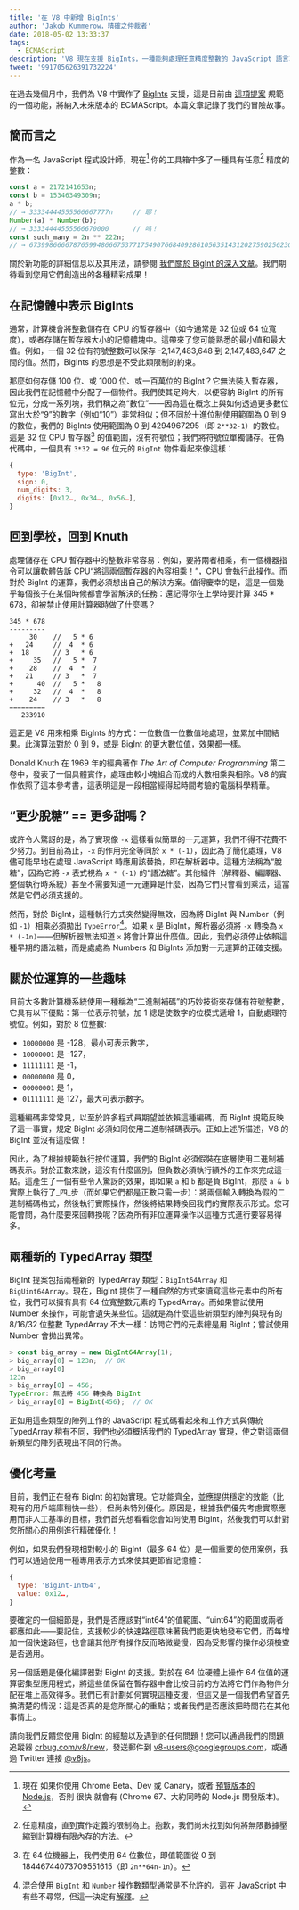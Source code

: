 ```yaml
---
title: '在 V8 中新增 BigInts'
author: 'Jakob Kummerow，精確之仲裁者'
date: 2018-05-02 13:33:37
tags:
  - ECMAScript
description: 'V8 現在支援 BigInts，一種能夠處理任意精度整數的 JavaScript 語言功能。'
tweet: '991705626391732224'
---
```

在過去幾個月中，我們為 V8 中實作了 [BigInts](/features/bigint) 支援，這是目前由 [這項提案](https://github.com/tc39/proposal-bigint) 規範的一個功能，將納入未來版本的 ECMAScript。本篇文章記錄了我們的冒險故事。

<!--truncate-->
## 簡而言之

作為一名 JavaScript 程式設計師，現在[^1] 你的工具箱中多了一種具有任意[^2] 精度的整數：

```js
const a = 2172141653n;
const b = 15346349309n;
a * b;
// → 33334444555566667777n     // 耶！
Number(a) * Number(b);
// → 33334444555566670000      // 呜！
const such_many = 2n ** 222n;
// → 6739986666787659948666753771754907668409286105635143120275902562304n
```

關於新功能的詳細信息以及其用法，請參閱 [我們關於 BigInt 的深入文章](/features/bigint)。我們期待看到您用它們創造出的各種精彩成果！

[^1]: 現在 如果你使用 Chrome Beta、Dev 或 Canary，或者 [預覽版本的 Node.js](https://github.com/v8/node/tree/vee-eight-lkgr)，否則 很快 就會有 (Chrome 67、大約同時的 Node.js 開發版本)。

[^2]: 任意精度，直到實作定義的限制為止。抱歉，我們尚未找到如何將無限數據壓縮到計算機有限內存的方法。

## 在記憶體中表示 BigInts

通常，計算機會將整數儲存在 CPU 的暫存器中（如今通常是 32 位或 64 位寬度），或者存儲在暫存器大小的記憶體塊中。這帶來了您可能熟悉的最小值和最大值。例如，一個 32 位有符號整數可以保存 -2,147,483,648 到 2,147,483,647 之間的值。然而，BigInts 的思想是不受此類限制的約束。

那麼如何存儲 100 位、或 1000 位、或一百萬位的 BigInt？它無法裝入暫存器，因此我們在記憶體中分配了一個物件。我們使其足夠大，以便容納 BigInt 的所有位元，分成一系列塊，我們稱之為“數位”——因為這在概念上與如何透過更多數位寫出大於“9”的數字（例如“10”）非常相似；但不同於十進位制使用範圍為 0 到 9 的數位，我們的 BigInts 使用範圍為 0 到 4294967295（即 `2**32-1`）的數位。這是 32 位 CPU 暫存器[^3] 的值範圍，沒有符號位；我們將符號位單獨儲存。在偽代碼中，一個具有 `3*32 = 96` 位元的 `BigInt` 物件看起來像這樣：

```js
{
  type: 'BigInt',
  sign: 0,
  num_digits: 3,
  digits: [0x12…, 0x34…, 0x56…],
}
```

[^3]: 在 64 位機器上，我們使用 64 位數位，即值範圍從 0 到 18446744073709551615（即 `2n**64n-1n`）。

## 回到學校，回到 Knuth

處理儲存在 CPU 暫存器中的整數非常容易：例如，要將兩者相乘，有一個機器指令可以讓軟體告訴 CPU“將這兩個暫存器的內容相乘！”，CPU 會執行此操作。而對於 BigInt 的運算，我們必須想出自己的解決方案。值得慶幸的是，這是一個幾乎每個孩子在某個時候都會學習解決的任務：還記得你在上學時要計算 345 \* 678，卻被禁止使用計算器時做了什麼嗎？

```
345 * 678
---------
     30    //   5 * 6
+   24     //  4  * 6
+  18      // 3   * 6
+     35   //   5 *  7
+    28    //  4  *  7
+   21     // 3   *  7
+      40  //   5 *   8
+     32   //  4  *   8
+    24    // 3   *   8
=========
   233910
```

這正是 V8 用來相乘 BigInts 的方式：一位數值一位數值地處理，並累加中間結果。此演算法對於 0 到 9，或是 BigInt 的更大數位值，效果都一樣。

Donald Knuth 在 1969 年的經典著作 _The Art of Computer Programming_ 第二卷中，發表了一個具體實作，處理由較小塊組合而成的大數相乘與相除。V8 的實作依照了這本參考書，這表明這是一段相當經得起時間考驗的電腦科學精華。

## “更少脫糖” == 更多甜嗎？

或許令人驚訝的是，為了實現像 `-x` 這樣看似簡單的一元運算，我們不得不花費不少努力。到目前為止，`-x` 的作用完全等同於 `x * (-1)`，因此為了簡化處理，V8 儘可能早地在處理 JavaScript 時應用該替換，即在解析器中。這種方法稱為“脫糖”，因為它將 `-x` 表式視為 `x * (-1)` 的“語法糖”。其他組件（解釋器、編譯器、整個執行時系統）甚至不需要知道一元運算是什麼，因為它們只會看到乘法，這當然是它們必須支援的。

然而，對於 BigInt，這種執行方式突然變得無效，因為將 BigInt 與 Number（例如 `-1`）相乘必須拋出 `TypeError`[^4]。如果 `x` 是 BigInt，解析器必須將 `-x` 轉換為 `x * (-1n)`——但解析器無法知道 `x` 將會計算出什麼值。因此，我們必須停止依賴這種早期的語法糖，而是處處為 Numbers 和 BigInts 添加對一元運算的正確支援。

[^4]: 混合使用 `BigInt` 和 `Number` 操作數類型通常是不允許的。這在 JavaScript 中有些不尋常，但這一決定有[解釋](/features/bigint#operators)。

## 關於位運算的一些趣味

目前大多數計算機系統使用一種稱為“二進制補碼”的巧妙技術來存儲有符號整數，它具有以下優點：第一位表示符號，加 1 總是使數字的位模式遞增 1，自動處理符號位。例如，對於 8 位整數:

- `10000000` 是 -128，最小可表示數字，
- `10000001` 是 -127，
- `11111111` 是 -1，
- `00000000` 是 0，
- `00000001` 是 1，
- `01111111` 是 127，最大可表示數字。

這種編碼非常常見，以至於許多程式員期望並依賴這種編碼，而 BigInt 規範反映了這一事實，規定 BigInt 必須如同使用二進制補碼表示。正如上述所描述，V8 的 BigInt 並沒有這麼做！

因此，為了根據規範執行按位運算，我們的 BigInt 必須假裝在底層使用二進制補碼表示。對於正數來說，這沒有什麼區別，但負數必須執行額外的工作來完成這一點。這產生了一個有些令人驚訝的效果，即如果 `a` 和 `b` 都是負 BigInt，那麼 `a & b` 實際上執行了_四_步（而如果它們都是正數只需一步）：將兩個輸入轉換為假的二進制補碼格式，然後執行實際操作，然後將結果轉換回我們的實際表示形式。您可能會問，為什麼要來回轉換呢？因為所有非位運算操作以這種方式進行要容易得多。

## 兩種新的 TypedArray 類型

BigInt 提案包括兩種新的 TypedArray 類型：`BigInt64Array` 和 `BigUint64Array`。現在，BigInt 提供了一種自然的方式來讀寫這些元素中的所有位，我們可以擁有具有 64 位寬整數元素的 TypedArray。而如果嘗試使用 Number 來操作，可能會遺失某些位。這就是為什麼這些新類型的陣列與現有的 8/16/32 位整數 TypedArray 不大一樣：訪問它們的元素總是用 BigInt；嘗試使用 Number 會拋出異常。

```js
> const big_array = new BigInt64Array(1);
> big_array[0] = 123n;  // OK
> big_array[0]
123n
> big_array[0] = 456;
TypeError: 無法將 456 轉換為 BigInt
> big_array[0] = BigInt(456);  // OK
```

正如用這些類型的陣列工作的 JavaScript 程式碼看起來和工作方式與傳統 TypedArray 稍有不同，我們也必須概括我們的 TypedArray 實現，使之對這兩個新類型的陣列表現出不同的行為。

## 優化考量

目前，我們正在發布 BigInt 的初始實現。它功能齊全，並應提供穩定的效能（比現有的用戶端庫稍快一些），但尚未特別優化。原因是，根據我們優先考慮實際應用而非人工基準的目標，我們首先想看看您會如何使用 BigInt，然後我們可以針對您所關心的用例進行精確優化！

例如，如果我們發現相對較小的 BigInt（最多 64 位）是一個重要的使用案例，我們可以通過使用一種專用表示方式來使其更節省記憶體：

```js
{
  type: 'BigInt-Int64',
  value: 0x12…,
}
```

要確定的一個細節是，我們是否應該對“int64”的值範圍、“uint64”的範圍或兩者都應如此——要記住，支援較少的快速路徑意味著我們能更快地發布它們，而每增加一個快速路徑，也會讓其他所有操作反而略微變慢，因為受影響的操作必須檢查是否適用。

另一個話題是優化編譯器對 BigInt 的支援。對於在 64 位硬體上操作 64 位值的運算密集型應用程式，將這些值保留在暫存器中會比按目前的方法將它們作為物件分配在堆上高效得多。我們已有計劃如何實現這種支援，但這又是一個我們希望首先搞清楚的情況：這是否真的是您所關心的重點；或者我們是否應該把時間花在其他事情上。

請向我們反饋您使用 BigInt 的經驗以及遇到的任何問題！您可以通過我們的問題追蹤器 [crbug.com/v8/new](https://crbug.com/v8/new)，發送郵件到 [v8-users@googlegroups.com](mailto:v8-users@googlegroups.com)，或通過 Twitter 連接 [@v8js](https://twitter.com/v8js)。
